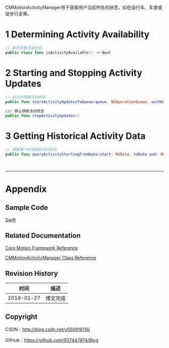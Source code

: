 CMMotionActivityManager用于获取用户当前所处的状态，如在自行车、车里或徒步行走等。

# 1 Determining Activity Availability

```swift
// 能否获取活动状态
public class func isActivityAvailable() -> Bool
```

# 2 Starting and Stopping Activity Updates

```swift
// 队列中获取活动状态
public func startActivityUpdatesToQueue(queue: NSOperationQueue, withHandler handler: CMMotionActivityHandler)
    
/// 停止获取活动状态
public func stopActivityUpdates()
```

# 3 Getting Historical Activity Data

```swift
// 获取某个时间段的活动状态
public func queryActivityStartingFromDate(start: NSDate, toDate end: NSDate, toQueue queue: NSOperationQueue, withHandler handler: CMMotionActivityQueryHandler)
```

&#160;

----------

# Appendix

## Sample Code

[Swift](https://github.com/937447974/Swift)

## Related Documentation

[Core Motion Framework Reference](https://developer.apple.com/library/ios/documentation/CoreMotion/Reference/CoreMotion_Reference/index.html)

[CMMotionActivityManager Class Reference](https://developer.apple.com/library/ios/documentation/CoreMotion/Reference/CMMotionActivityManager_class/index.html)

## Revision History

| 时间 | 描述 |
| ---- | ---- |
| 2016-01-27 | 博文完成 |

## Copyright

CSDN：http://blog.csdn.net/y550918116j

GitHub：https://github.com/937447974/Blog